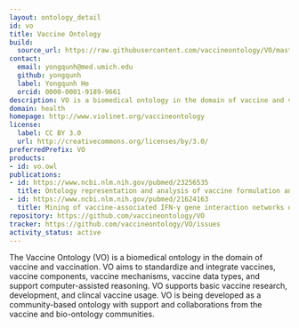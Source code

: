 ```yaml
---
layout: ontology_detail
id: vo
title: Vaccine Ontology
build:
  source_url: https://raw.githubusercontent.com/vaccineontology/VO/master/src/VO_merged.owl
contact:
  email: yongqunh@med.umich.edu
  github: yongqunh
  label: Yongqunh He
  orcid: 0000-0001-9189-9661
description: VO is a biomedical ontology in the domain of vaccine and vaccination.
domain: health
homepage: http://www.violinet.org/vaccineontology
license:
  label: CC BY 3.0
  url: http://creativecommons.org/licenses/by/3.0/
preferredPrefix: VO
products:
- id: vo.owl
publications:
- id: https://www.ncbi.nlm.nih.gov/pubmed/23256535
  title: Ontology representation and analysis of vaccine formulation and administration and their effects on vaccine immune responses
- id: https://www.ncbi.nlm.nih.gov/pubmed/21624163
  title: Mining of vaccine-associated IFN-γ gene interaction networks using the Vaccine Ontology
repository: https://github.com/vaccineontology/VO
tracker: https://github.com/vaccineontology/VO/issues
activity_status: active
---
```


The Vaccine Ontology (VO) is a biomedical ontology in the domain of vaccine and vaccination. VO aims to standardize and integrate vaccines, vaccine components, vaccine mechanisms, vaccine data types, and support computer-assisted reasoning. VO supports basic vaccine research, development, and clincal vaccine usage. VO is being developed as a community-based ontology with support and collaborations from the vaccine and bio-ontology communities.
